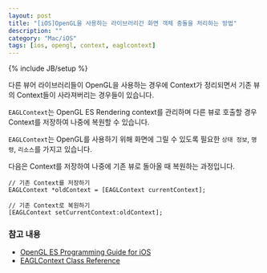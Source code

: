 ```yaml
---
layout: post
title: "[iOS]OpenGL을 사용하는 라이브러리간 화면 객체 충돌을 처리하는 방법"
description: ""
category: "Mac/iOS"
tags: [ios, opengl, context, eaglcontext]
---
```

{% include JB/setup %}

다른 뷰어 라이브러리들이 OpenGL을 사용하는 경우에 Context가 정리되면서 기존 뷰의 Context들이 사라져버리는 경우들이 있습니다.

`EAGLContext`는 OpenGL ES Rendering context를 관리하며 다른 뷰로 호출할 경우 Context를 저장하여 나중에 복원할 수 있습니다.

`EAGLContext`는 OpenGL를 사용하기 위해 화면에 그릴 수 있도록 필요한 `상태 정보`, `명령`, `리소스`를 가지고 있습니다.

다음은 Context를 저장하여 나중에 기존 뷰로 돌아올 때 복원하는 과정입니다.

	// 기존 Context를 저장하기
	EAGLContext *oldContext = [EAGLContext currentContext];

	// 기존 Context로 복원하기
	[EAGLContext setCurrentContext:oldContext];


### 참고 내용

* [OpenGL ES Programming Guide for iOS](https://developer.apple.com/library/ios/documentation/3ddrawing/conceptual/opengles_programmingguide/Introduction/Introduction.html)
* [EAGLContext Class Reference](https://developer.apple.com/library/ios/documentation/opengles/reference/EAGLContext_ClassRef/Reference/EAGLContext.html)